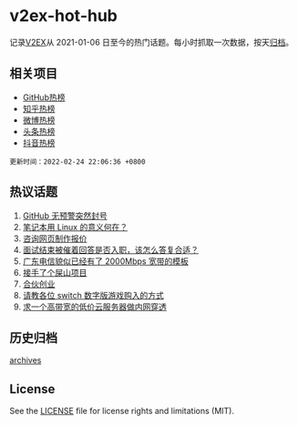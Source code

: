 # v2ex-hot-hub

 记录[V2EX](https://www.v2ex.com/)从 2021-01-06 日至今的热门话题。每小时抓取一次数据，按天[归档](archives)。
 
 ## 相关项目

- [GitHub热榜](https://github.com/snaildev/github-hot-hub)
- [知乎热榜](https://github.com/snaildev/zhihu-hot-hub)
- [微博热榜](https://github.com/snaildev/weibo-hot-hub)
- [头条热榜](https://github.com/snaildev/toutiao-hot-hub)
- [抖音热榜](https://github.com/snaildev/douyin-hot-hub)


 `更新时间：2022-02-24 22:06:36 +0800`

## 热议话题

1. [GitHub 无预警突然封号](https://www.v2ex.com/t/836086)
1. [笔记本用 Linux 的意义何在？](https://www.v2ex.com/t/836078)
1. [咨询网页制作报价](https://www.v2ex.com/t/836121)
1. [面试结束被催着回答是否入职，该怎么答复合适？](https://www.v2ex.com/t/836119)
1. [广东电信貌似已经有了 2000Mbps 宽带的模板](https://www.v2ex.com/t/836044)
1. [接手了个屎山项目](https://www.v2ex.com/t/836084)
1. [合伙创业](https://www.v2ex.com/t/836145)
1. [请教各位 switch 数字版游戏购入的方式](https://www.v2ex.com/t/836080)
1. [求一个高带宽的低价云服务器做内网穿透](https://www.v2ex.com/t/836102)

## 历史归档

[archives](archives)

## License

See the [LICENSE](LICENSE) file for license rights and limitations (MIT).

